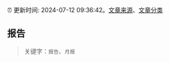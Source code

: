:alarm_clock: 更新时间: 2024-07-12 09:36:42。[文章来源](/README.md)、[文章分类](/TAGS.md)

## 报告


> 关键字：`报告`、`月报`



